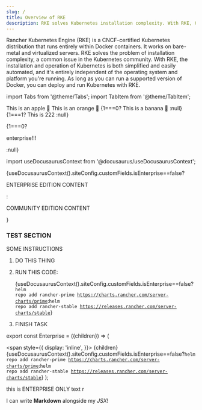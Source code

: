```yaml
---
slug: /
title: Overview of RKE
description: RKE solves Kubernetes installation complexity. With RKE, Kubernetes installation is simplified, regardless of what OSs and platforms you’re running.
---
```


Rancher Kubernetes Engine (RKE) is a CNCF-certified Kubernetes distribution that runs entirely within Docker containers. It works on bare-metal and virtualized servers. RKE solves the problem of installation complexity, a common issue in the Kubernetes community. With RKE, the installation and operation of Kubernetes is both simplified and easily automated, and it's entirely independent of the operating system and platform you're running. As long as you can run a supported version of Docker, you can deploy and run Kubernetes with RKE.

import Tabs from '@theme/Tabs';
import TabItem from '@theme/TabItem';

<Tabs>
  <TabItem value="apple" label="Apple" default>
    This is an apple 🍎
  </TabItem>
  <TabItem value="orange" label="Orange">
    This is an orange 🍊
  </TabItem>
  {1===0?<TabItem value="banana" label="Banana">
    This is a banana 🍌
  </TabItem>:null}
  {1===1?<TabItem value="banana" label="222">
    This is 222
  </TabItem>:null}
</Tabs>

{1===0?<p>enterprise!!!</p>:null}

import useDocusaurusContext from '@docusaurus/useDocusaurusContext';

{useDocusaurusContext().siteConfig.customFields.isEnterprise==false?<p>ENTERPRISE EDITION CONTENT</p>:<p>COMMUNITY EDITION CONTENT</p>}

### TEST SECTION

SOME INSTRUCTIONS

1. DO THIS THING
1. RUN THIS CODE:
    
    {useDocusaurusContext().siteConfig.customFields.isEnterprise==false?<code>helm repo add rancher-prime https://charts.rancher.com/server-charts/prime</code>:<code>helm repo add rancher-stable https://releases.rancher.com/server-charts/stable</code>}

1. FINISH TASK

export const Enterprise = ({children}) => (
  
  <span
    style={{
      display: 'inline',
    }}>
    {children}  {useDocusaurusContext().siteConfig.customFields.isEnterprise==false?<code>helm repo add rancher-prime https://charts.rancher.com/server-charts/prime</code>:<code>helm repo add rancher-stable https://releases.rancher.com/server-charts/stable</code>}
  </span>
);

<Enterprise>this is ENTERPRISE ONLY text</Enterprise>
r

I can write **Markdown** alongside my _JSX_!